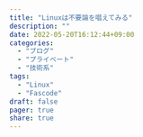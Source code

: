 ```yaml
---
title: "Linuxは不要論を唱えてみる"
description: ""
date: 2022-05-20T16:12:44+09:00
categories:
  - "ブログ"
  - "プライベート"
  - "技術系"
tags:
  - "Linux"
  - "Fascode"
draft: false
pager: true
share: true
---
```




